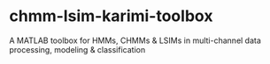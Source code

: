 # chmm-lsim-karimi-toolbox
A MATLAB toolbox for HMMs, CHMMs &amp; LSIMs in multi-channel data processing, modeling &amp; classification  
